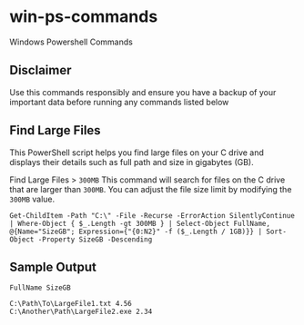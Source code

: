 # win-ps-commands
Windows Powershell Commands

## Disclaimer

Use this commands responsibly and ensure you have a backup of your important data before running any commands listed below


## Find Large Files 
This PowerShell script helps you find large files on your C drive and displays their details such as full path and size in gigabytes (GB).

Find Large Files > `300MB`  This command will search for files on the C drive that are larger than `300MB`. You can adjust the file size limit by modifying the `300MB` value.

```
Get-ChildItem -Path "C:\" -File -Recurse -ErrorAction SilentlyContinue | Where-Object { $_.Length -gt 300MB } | Select-Object FullName, @{Name="SizeGB"; Expression={"{0:N2}" -f ($_.Length / 1GB)}} | Sort-Object -Property SizeGB -Descending

```

## Sample Output

```
FullName SizeGB

C:\Path\To\LargeFile1.txt 4.56
C:\Another\Path\LargeFile2.exe 2.34

```


